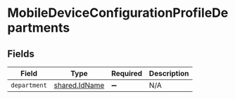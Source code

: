 # MobileDeviceConfigurationProfileDepartments


## Fields

| Field                                                 | Type                                                  | Required                                              | Description                                           |
| ----------------------------------------------------- | ----------------------------------------------------- | ----------------------------------------------------- | ----------------------------------------------------- |
| `department`                                          | [shared.IdName](../../../sdk/models/shared/idname.md) | :heavy_minus_sign:                                    | N/A                                                   |
